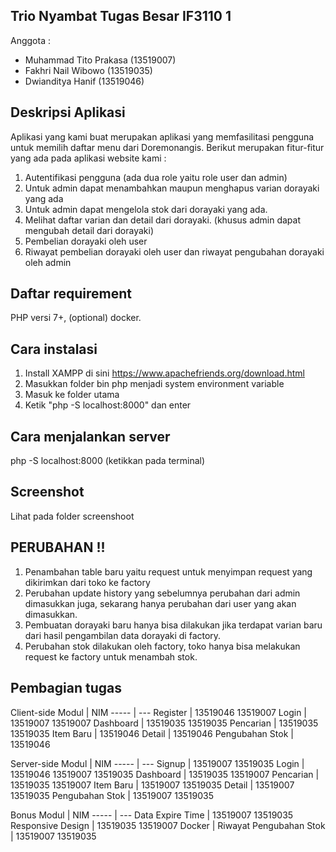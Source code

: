 ## Trio Nyambat Tugas Besar IF3110 1
Anggota :
- Muhammad Tito Prakasa (13519007)
- Fakhri Nail Wibowo (13519035)
- Dwianditya Hanif (13519046)
## Deskripsi Aplikasi
Aplikasi yang kami buat merupakan aplikasi yang memfasilitasi pengguna untuk memilih daftar menu dari Doremonangis. Berikut merupakan fitur-fitur yang ada pada aplikasi website kami :
1. Autentifikasi pengguna (ada dua role yaitu role user dan admin)
2. Untuk admin dapat menambahkan maupun menghapus varian dorayaki yang ada
3. Untuk admin dapat mengelola stok dari dorayaki yang ada.
4. Melihat daftar varian dan detail dari dorayaki. (khusus admin dapat mengubah detail dari dorayaki)
5. Pembelian dorayaki oleh user
6. Riwayat pembelian dorayaki oleh user dan riwayat pengubahan dorayaki oleh admin
## Daftar requirement
PHP versi 7+, (optional) docker.
## Cara instalasi
1. Install XAMPP di sini https://www.apachefriends.org/download.html
2. Masukkan folder bin php menjadi system environment variable
3. Masuk ke folder utama 
4. Ketik "php -S localhost:8000" dan enter
## Cara menjalankan server
php -S localhost:8000 (ketikkan pada terminal)

## Screenshot
Lihat pada folder screenshoot

## PERUBAHAN !!
1. Penambahan table baru yaitu request untuk menyimpan request yang dikirimkan dari toko ke factory
2. Perubahan update history yang sebelumnya perubahan dari admin dimasukkan juga, sekarang hanya perubahan dari user yang akan dimasukkan.
3. Pembuatan dorayaki baru hanya bisa dilakukan jika terdapat varian baru dari hasil pengambilan data dorayaki di factory.
4. Perubahan stok dilakukan oleh factory, toko hanya bisa melakukan request ke factory untuk menambah stok.

## Pembagian tugas
Client-side
Modul            | NIM
-----            | ---
Register         | 13519046 13519007
Login            | 13519007 13519007
Dashboard        | 13519035 13519035
Pencarian        | 13519035 13519035
Item Baru        | 13519046 
Detail           | 13519046
Pengubahan Stok  | 13519046 


Server-side
Modul            | NIM
-----            | ---
Signup           | 13519007 13519035
Login            | 13519046 13519007 13519035
Dashboard        | 13519035 13519007
Pencarian        | 13519035 13519007
Item Baru        | 13519007 13519035
Detail           | 13519007 13519035
Pengubahan Stok  | 13519007 13519035


Bonus
Modul                   | NIM
-----                   | ---
Data Expire Time        | 13519007 13519035
Responsive Design       | 13519035 13519007
Docker                  | 
Riwayat Pengubahan Stok | 13519007 13519035


